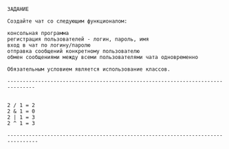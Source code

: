     ЗАДАНИЕ

    Создайте чат со следующим функционалом:

    консольная программа
    регистрация пользователей - логин, пароль, имя
    вход в чат по логину/паролю
    отправка сообщений конкретному пользователю
    обмен сообщениями между всеми пользователями чата одновременно
      
    Обязательным условием является использование классов.

    -------------------------------------------------------------------------------

    
    2 / 1 = 2
    2 & 1 = 0
    2 | 1 = 3
    2 ^ 1 = 3

    --------------------------------------------------------------------------------
